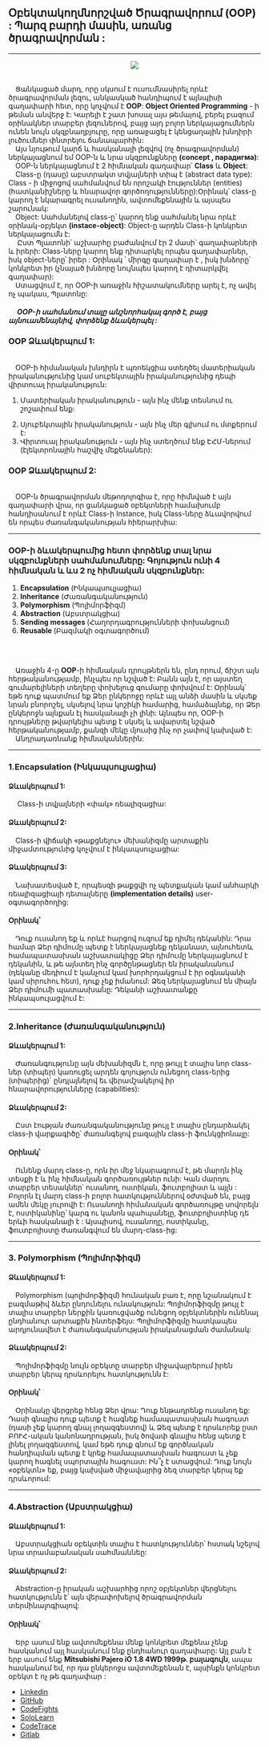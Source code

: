 ## Օբեկտակողմնորշված Ծրագրավորում **(OOP)** : Պարզ բարդի մասին, առանց ծրագրավորման :

<hr>

  <p align="center"><img src="http://4.bp.blogspot.com/-ANYNUQrNZug/T4FMIgqFMlI/AAAAAAAAACo/al-4GKDFawM/s1600/oop%5B1%5D.jpg"></p>
    
  <p><br>&emsp;Ցանկացած մարդ, որը սկսում է ուսումնասիրել որևէ ծրագրավորման լեզու, անկասկած հանդիպում է այնպիսի գաղափարի հետ, որը կոչվում է <b>OOP</b>:
<b>Object Oriented Programming</b> - ի թեման անվերջ է: Կարելի է շատ խոսալ այս թեմայով, բերել բազում օրինակներ տարբեր լեզուներով, բայց այդ բոլոր ներկայացումներն ունեն նույն սկզբնաղբյուրը, որը առաջացել է կենցաղային խնդիրի լուծումներ փնտրելու ճանապարհին:
  <br>&emsp;Այս նյութում կարճ և հասկանալի լեզվով (ոչ ծրագրավորման) ներկայացնում եմ  OOP-ն և նրա սկզբունքները <b>(concept , парадигма)</b>:
  <br>&emsp;OOP-ն ներկայացնում է  2 հիմնական գաղափար՝ <b>Class</b> և <b>Object</b>:
  <br>&emsp;Class-ը (դասը) աբստրակտ տվյալների տիպ է (abstract data type): Class - ի միջոցով սահմանվում են որոշակի էություններ (entities) (հատկանիշները և հնարավոր գործողությունները):Օրինակ՝ class-ը կարող է նկարագրել ուսանողին, ավտոմեքենային և այսպես շարունակ:
  <br>&emsp;Object: Սահմանելով class-ը՝ կարող ենք սահմանել նրա որևէ օրինակ-օբյեկտ <b>(instace-object)</b>: Object-ը արդեն Class-ի կոնկրետ  ներկայացումն է:
 <br>&emsp; Ըստ Պլատոնի՝ աշխարհը բաժանվում  էր 2 մասի՝ գաղափարների և իրերի:
Class-ները կարող ենք դիտարկել որպես գաղափարներ, իսկ object-ները՝ իրեր : Օրինակ ՝ միրգը գաղափար է , իսկ խնձորը՝ կոնկրետ իր (չնայած խնձորը նույնպես կարող է դիտարկվել գաղափար):
 <br>&emsp;Ստացվում է, որ OOP-ի առաջին հիշատակումները արել է, ոչ ավել  ոչ պակաս, Պլատոնը:</p>
 

 #### <i> &emsp; OOP-ի սահմանում տալը անշնորհակալ գործ է, բայց այնուամենայնիվ, փորձենք ձևակերպել :</i>

### OOP Ձևակերպում 1:

<br>&emsp;OOP-ի հիմանական խնդիրն է պռոեկցիա ստեղծել մատերիական իրականությունից կամ սուբեկտային իրականությունից դեպի վիրտուալ իրականություն:<ol> <li>Մատերիական իրականություն - այն ինչ մենք տեսնում ու շոշափում ենք:</li>
   <li>Սյուբեկտային իրականություն  - այն ինչ մեր գլխում ու մտքերում է:</li>
  <li>Վիրտուալ իրականություն         - այն ինչ ստեղծում ենք ԷՀՄ-ներում (էլեկտրոնային հաշվիչ մեքենաներ):</li></ol>




### OOP Ձևակերպում 2:

<br>&emsp;OOP-ն ծրագրավորման մեթոդոլոգիա է, որը հիմնված է այն գաղափարի վրա, որ ցանկացած օբեկտների համախումբ հանդիսանում է որևէ Class-ի Instance, իսկ Class-ները ձևավորվում են որպես ժառանգականության հիերարխիա:
  
<hr>

### OOP-ի ձևակերպումից հետո փորձենք տալ նրա սկզբունքների սահմանումները: Գոյություն ունի 4 հիմնական և ևս 2 ոչ հիմնական սկզբունքներ: 



1. <b>Encapsulation</b> (Ինկապսուլյացիա)
2. <b>Inheritance</b> (Ժառանգականություն)
3. <b>Polymorphism</b> (Պոլիմորֆիզմ)
4. <b>Abstraction</b> (Աբստրակցիա)
5. <b>Sending messages </b>(Հաղորդագրությունների փոխանցում)
6. <b>Reusable </b>(Բազմակի օգտագործում)

<br>
    
<br>&emsp;Առաջին 4-ը **OOP**-ի հիմնական դրույթներն են, ընդ որում, ճիշտ այն հերթականությամբ, ինչպես որ նշված է: Բանն այն է, որ այստեղ գումարելիների տեղերը փոխելուց գումարը փոխվում է: Օրինակ՝ եթե դուք պատմում եք Ձեր ընկերոջը որևէ այլ անձի մասին և սկսեք նրան բնորոշել, սկսելով նրա կոշիկի համարից, համաձայնեք, որ Ձեր ընկերոջն այնքան էլ հասկանալի չի լինի: Այնպես որ, OOP-ի դրույթները թվարկելիս պետք է սկսել և ավարտել նշված հերթականությամբ, քանզի մեկը մյուսից ինչ որ չափով կախված է:
<br>&emsp;Անդրադառնանք հիմնականներին:
<hr>

  ### 1.Encapsulation (Ինկապսուլյացիա)

#### Ձևակերպում 1:

&emsp; Class-ի տվյալների «փակ» ռեալիզացիա:
    

#### Ձևակերպում 2:

&emsp;Class-ի վիճակի «թաքցնելու» մեխանիզմը արտաքին միջամտությունից կոչվում է ինկապսուլյացիա:

#### Ձևակերպում 3:

&emsp;Նախատեսված է, որպեսզի թաքցվի ոչ պետքական կամ անհարկի ռեալիզացիայի դետալները **(implementation details)** user-օգտագործողից:

#### Օրինակ՝  
&emsp;Դուք ուսանող եք և որևէ հարցով ուզում եք դիմել դեկանին: Դրա համար Ձեր դիմումը պետք է ներկայացնեք դեկանատ, այնուհետև համապատասխան աշխատակիցը Ձեր դիմումը ներկայացնում է դեկանին, և թե այնտեղ ինչ գործընթացներ են իրականանում (դեկանը մեդիում է կանչում կամ խորհրդակցում է իր օգնականի կամ սիրուհու հետ), դուք չեք իմանում: Ձեզ ներկայացնում են միայն Ձեր դիմումի պատասխանը: Դեկանի աշխատանքը ինկապսուլացվում է:

 <hr>
 
### 2.Inheritance (Ժառանգականություն)

#### Ձևակերպում 1:

<p>&emsp;Ժառանգությունը այն մեխանիզմն է, որը թույլ է տալիս նոր class-ներ (տիպեր) կառուցել արդեն  գոյություն ունեցող class-երից (տիպերից)` ընդլայնելով եւ վերամշակելով իր հնարավորությունները (capabilities):</p> 

#### Ձևակերպում 2:

&emsp;Ըստ էության ժառանգականությունը թույլ է տալիս ընդարձակել class-ի վարքագիծը՝ ժառանգելով բազային class-ի ֆունկցիոնալը: 


#### Օրինակ՝
   
 &emsp;Ունենք մարդ class-ը, որն իր մեջ նկարագրում է, թե մարդն ինչ տեսքի է և ինչ հիմնական գործառույթներ ունի: Կան մարդու տարբեր տեսակներ՝ ուսանող, ոստիկան, ֆուտբոլիստ և այլն : Բոլորն էլ մարդ class-ի բոլոր հատկություններով օժտված են, բայց ամեն մեկը յուրովի է: Ուսանողի հիմանական գործառույթը սովորելն է, ոստիկանինը՝  կարգ ու կանոն պահպանելը, ֆուտբոլիստինը դե երևի հասկանալի է : Այսպիսով, ուսանողը, ոստիկանը, ֆուտբոլիստը ժառանգվում են մարդ-class-ից:
   
   <hr>


### 3. Polymorphism (Պոլիմորֆիզմ)

#### Ձևակերպում 1:

&emsp;Polymorphism (պոլիմորֆիզմ) հունական բառ է, որը նշանակում է բազմաթիվ ձևեր ընդունելու ունակություն: Պոլիմորֆիզմը թույլ է տալիս տարբեր ներքին կառուցվածք ունեցող օբյեկտներին ունենալ ընդհանուր արտաքին ինտերֆեյս: Պոլիմորֆիզմը հատկապես արդյունավետ է ժառանգականության իրականացման ժամանակ:

#### Ձևակերպում 2:

&emsp;Պոլիմորֆիզմը նույն օբեկտը տարբեր միջավայրերում իրեն տարբեր կերպ դրսևորելու հատկությունն է:

#### Օրինակ՝
   
&emsp;Օրինակը վերցրեք հենց Ձեր վրա: Դուք ենթադրենք ուսանող եք: Դասի գնալիս դուք պետք է հագնեք համապատասխան հագուստ (դասի չեք կարող գնալ լողազգեստով) և Ձեզ պետք է դրսևորեք ըստ ԲՈՒՀ-ական կանոնադրության, իսկ ծովափ գնալիս  հենց պետք է լինել լողազգեստով, կամ եթե դուք գնում եք գործնական հանդիպման պետք է կրեք համապատասխան հագուստ և չեք կարող հագնել սպորտային հագուստ: Ին՞չ է ստացվում: Դուք նույն «օբեկտն» եք, բայց կախված միջավայրից ձեզ տարբեր կերպ եք դրսևորում: 
  
<hr>

### 4.Abstraction (Աբստրակցիա)

#### Ձևակերպում 1:
&emsp;Աբստրակցիան օբեկտին տալիս է հատկություններ՝ հստակ նշելով նրա տրամաբանական սահմնաննեը:

#### Ձևակերպում 2:

&emsp;Abstraction-ը իրական աշխարհից որոշ օբյեկտներ վերցնելու հատկությունն է՝ այն վերափոխելով ծրագրավորման տերմինալոգիայով:



#### Օրինակ՝
&emsp;Երբ ասում ենք ավտոմեքենա մենք կոնկրետ մեքենա չենք հասկանում այլ հասկանում ենք ընդհանուր գաղափարը: Այլ բան է երբ ասում ենք  <b>Mitsubishi Pajero iO 1.8 4WD 1999թ. բալագույն</b>, ապա հասկանում եմ, որ դա ընկերոջս ավտոմեքենան է, այսինքն կոնկրետ օբեկտ է ոչ թե գաղափար :  


* <a href="https://www.linkedin.com/in/vanikhakobyan/">Linkedin</a>
* <a href="https://github.com/vanhakobyan">GitHub</a>
* <a href="https://codefights.com/profile/vanhakobyan">CodeFights</a>
* <a href="https://www.sololearn.com/Profile/3163879">SoloLearn</a>
* <a href="https://codetrace.io/users/VanHakobyan">CodeTrace</a>
* <a href="https://gitlab.com/VanHakobyan">Gitlab</a>

